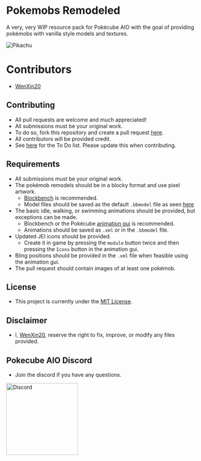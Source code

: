 # Pokemobs Remodeled

 A very, very WIP resource pack for Pokécube AIO with the goal of providing pokémobs with vanilla style models and textures.
 
 ![Pikachu]( https://user-images.githubusercontent.com/12000593/217722960-d31aaa06-ce92-4b1a-bdc0-c400dcc26bd1.png)
 
# Contributors

- [WenXin20](https://github.com/WenXin20)

## Contributing
 
 - All pull requests are welcome and much appreciated!
 - All submissions must be your original work.
 - To do so, fork this repository and create a pull request [here](https://github.com/WenXin20/PokemobsRemodeled/compare).
 - All contributors will be provided credit.
 - See [here](/CONTRIBUTING.md) for the To Do list. Please update this when contributing.
 
## Requirements
 
 - All submissions must be your original work.
 - The pokémob remodels should be in a blocky format and use pixel artwork.
	- [Blockbench](https://www.blockbench.net/) is recommended.
	- Model files should be saved as the default `.bbmodel` file as seen [here](https://github.com/WenXin20/PokemobsRemodeled/tree/1.19.x/Pokemobs%20Remodeled/assets/pokecube_mobs/models/entity/pokemob)
 - The basic idle, walking, or swimming animations should be provided, but exceptions can be made.
	- Blockbench or the Pokécube [animation gui](https://pokecube.readthedocs.io/en/latest/resourcepacks/animating_pokemobs.html#step-2-enabling-the-animation-gui) is recommended.
	- Animations should be saved as `.xml` or in the `.bbmodel` file.
 - Updated JEI icons should be provided. 
	 - Create it in game by pressing the `module` button twice and then pressing the `Icons` button in the animation gui.
 - Bling positions should be provided in the `.xml` file when feasible using the animation gui.
 - The pull request should contain images of at least one pokémob.

## License

- This project is currently under the [MIT License](/LICENSE).

## Disclaimer

- I, [WenXin20](https://github.com/WenXin20), reserve the right to fix, improve, or modify any files provided.

## Pokecube AIO Discord
- Join the discord if you have any questions.
<a href="https://discord.gg/medHvkA">
  <p align="left">
      <img src="https://img.shields.io/discord/698598471896268931?    color=blue&label=Discord&logo=discord&logoColor=ffffff&style=for-the-badge" alt="Discord" width="191"/> 
  </p>
</a>

